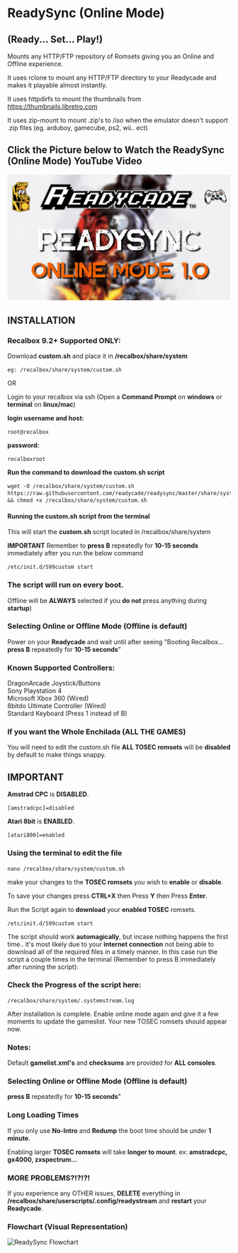 

# ReadySync (Online Mode)
## (Ready... Set... Play!)

Mounts any HTTP/FTP repository of Romsets giving you an Online and Offline experience.

It uses rclone to mount any HTTP/FTP directory to your Readycade and makes it playable almost instantly.

It uses httpdirfs to mount the thumbnails from https://thumbnails.libretro.com

It uses zip-mount to mount .zip's to /iso when the emulator doesn't support .zip files (eg. arduboy, gamecube, ps2, wii.. ect)

## Click the Picture below to Watch the ReadySync (Online Mode) YouTube Video
[![ReadySync](ReadySync.jpg)](https://www.youtube.com/watch?v=6dR_I5IsSRE)


## INSTALLATION

### Recalbox 9.2+ Supported ONLY:

Download **custom.sh** and place it in **/recalbox/share/system**
```
eg: /recalbox/share/system/custom.sh
```
OR

Login to your recalbox via ssh (Open a **Command Prompt** on **windows** or **terminal** on **linux/mac**)

**login username and host:**
```
root@recalbox
```
**password:**
```
recalboxroot
```
**Run the command to download the custom.sh script**
```
wget -O /recalbox/share/system/custom.sh https://raw.githubusercontent.com/readycade/readysync/master/share/system/custom.sh && chmod +x /recalbox/share/system/custom.sh
```

#### Running the custom.sh script from the terminal
This will start the **custom.sh** script located in /recalbox/share/system

**IMPORTANT** Remember to **press B** repeatedly for **10-15 seconds** immediately after you run the below command

```
/etc/init.d/S99custom start
```

### The script will run on **every boot**.
Offline will be **ALWAYS** selected if you **do not** press anything during **startup**)

### Selecting Online or Offline Mode (**Offline** is default)
Power on your **Readycade** and wait until after seeing "Booting Recalbox... **press B** repeatedly for **10-15 seconds**"

### Known Supported Controllers:
DragonArcade Joystick/Buttons<br>
Sony Playstation 4<br>
Microsoft Xbox 360 (Wired)<br>
8bitdo Ultimate Controller (Wired)<br>
Standard Keyboard (Press 1 instead of B)<br>

### If you want the Whole Enchilada (ALL THE GAMES)
You will need to edit the custom.sh file
**ALL TOSEC romsets** will be **disabled** by default to make things snappy.

## IMPORTANT

**Amstrad CPC** is **DISABLED**.
```
[amstradcpc]=disabled
```
**Atari 8bit** is **ENABLED**.
```
[atari800]=enabled
```

### Using the terminal to edit the file
```
nano /recalbox/share/system/custom.sh
```

make your changes to the **TOSEC romsets** you wish to **enable** or **disable**.

To save your changes press **CTRL+X** then Press **Y** then Press **Enter**.

Run the Script again to **download** your **enabled TOSEC** romsets.

```
/etc/init.d/S99custom start
```

The script should work **automagically**, but incase nothing happens the first time.. it's most likely due to your **internet connection** not being able to download all of the required files in a timely manner. In this case run the script a couple times in the terminal (Remember to press B immediately after running the script):

### Check the Progress of the script here:

```
/recalbox/share/system/.systemstream.log
```

After installation is complete. Enable online mode again and give it a few moments to update the gameslist.
Your new TOSEC romsets should appear now.

### Notes:
Default **gamelist.xml's** and **checksums** are provided for **ALL consoles**.

### Selecting Online or Offline Mode (**Offline** is default)
**press B** repeatedly for **10-15 seconds**"

### Long Loading Times
If you only use **No-Intro** and **Redump** the boot time should be under **1 minute**.

Enabling larger **TOSEC romsets** will take **longer to mount**. ex: **amstradcpc, gx4000, zxspectrum...**

### MORE PROBLEMS?!?!?!
If you experience any OTHER issues, **DELETE** everything in **/recalbox/share/userscripts/.config/readystream** and **restart** your **Readycade**.

### Flowchart (Visual Representation)
![ReadySync Flowchart](https://github.com/readycade/readysync/blob/master/ReadySync-FLOWCHART2.png)
